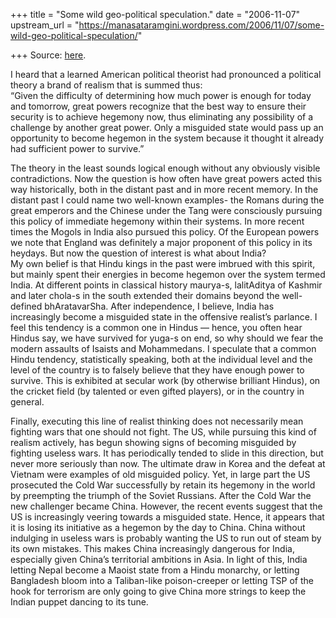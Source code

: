 +++
title = "Some wild geo-political speculation."
date = "2006-11-07"
upstream_url = "https://manasataramgini.wordpress.com/2006/11/07/some-wild-geo-political-speculation/"

+++
Source: [here](https://manasataramgini.wordpress.com/2006/11/07/some-wild-geo-political-speculation/).

I heard that a learned American political theorist had pronounced a political theory a brand of realism that is summed thus:  
“Given the difficulty of determining how much power is enough for today and tomorrow, great powers recognize that the best way to ensure their security is to achieve hegemony now, thus eliminating any possibility of a challenge by another great power. Only a misguided state would pass up an opportunity to become hegemon in the system because it thought it already had sufficient power to survive.”

The theory in the least sounds logical enough without any obviously visible contradictions. Now the question is how often have great powers acted this way historically, both in the distant past and in more recent memory. In the distant past I could name two well-known examples- the Romans during the great emperors and the Chinese under the Tang were consciously pursuing this policy of immediate hegemony within their systems. In more recent times the Mogols in India also pursued this policy. Of the European powers we note that England was definitely a major proponent of this policy in its heydays. But now the question of interest is what about India?  
My own belief is that Hindu kings in the past were imbrued with this spirit, but mainly spent their energies in become hegemon over the system termed India. At different points in classical history maurya-s, lalitAditya of Kashmir and later chola-s in the south extended their domains beyond the well-defined bhAratavarSha. After independence, I believe, India has increasingly become a misguided state in the offensive realist’s parlance. I feel this tendency is a common one in Hindus — hence, you often hear Hindus say, we have survived for yuga-s on end, so why should we fear the modern assaults of Isaists and Mohammedans. I speculate that a common Hindu tendency, statistically speaking, both at the individual level and the level of the country is to falsely believe that they have enough power to survive. This is exhibited at secular work (by otherwise brilliant Hindus), on the cricket field (by talented or even gifted players), or in the country in general.

Finally, executing this line of realist thinking does not necessarily mean fighting wars that one should not fight. The US, while pursuing this kind of realism actively, has begun showing signs of becoming misguided by fighting useless wars. It has periodically tended to slide in this direction, but never more seriously than now. The ultimate draw in Korea and the defeat at Vietnam were examples of old misguided policy. Yet, in large part the US prosecuted the Cold War successfully by retain its hegemony in the world by preempting the triumph of the Soviet Russians. After the Cold War the new challenger became China. However, the recent events suggest that the US is increasingly veering towards a misguided state. Hence, it appears that it is losing its initiative as a hegemon by the day to China. China without indulging in useless wars is probably wanting the US to run out of steam by its own mistakes. This makes China increasingly dangerous for India, especially given China’s territorial ambitions in Asia. In light of this, India letting Nepal become a Maoist state from a Hindu monarchy, or letting Bangladesh bloom into a Taliban-like poison-creeper or letting TSP of the hook for terrorism are only going to give China more strings to keep the Indian puppet dancing to its tune.

